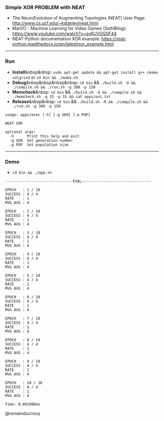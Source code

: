 ### Simple XOR PROBLEM with NEAT

- The NeuroEvolution of Augmenting Topologies (NEAT) User Page: http://www.cs.ucf.edu/~kstanley/neat.html
- MarI/O - Machine Learning for Video Games (SethBling): https://www.youtube.com/watch?v=qv6UVOQ0F44 
- NEAT-Python documentation XOR example: https://neat-python.readthedocs.io/en/latest/xor_example.html

****

### Run

- **Install**&nbsp&nbsp: `sudo apt-get update && apt-get install g++ cmake valgrind` or `cd bin && ./make.sh`  
- **Debug**&nbsp&nbsp&nbsp&nbsp: `cd bin` && `./build.sh -D && ./compile.sh && ./run.sh -g 300 -p 150`  
- **Memcheck**&nbsp: `cd bin` && `./build.sh -D && ./compile.sh && ./memcheck.sh -g 15 -p 15 && cat apps/out.txt`  
- **Release**&nbsp&nbsp: `cd bin` && `./build.sh -R && ./compile.sh && ./run.sh -g 300 -p 150`  

```
usage: apps/exec [-h] [-g GEN] [-p POP]

NEAT XOR

optional args:
  -h      Print this help and exit
  -g GEN  Set generation number
  -p POP  Set population size
```

****

### Demo

- `cd bin && ./app.sh`

```
-------------------------------EVAL--------------------------------

EPOCH   : 1 / 10
SUCCESS : 4 / 4
RATE    : 1
MVG AVG : 4

EPOCH   : 2 / 10
SUCCESS : 4 / 4
RATE    : 1
MVG AVG : 4

EPOCH   : 3 / 10
SUCCESS : 4 / 4
RATE    : 1
MVG AVG : 4

EPOCH   : 4 / 10
SUCCESS : 4 / 4
RATE    : 1
MVG AVG : 4

EPOCH   : 5 / 10
SUCCESS : 4 / 4
RATE    : 1
MVG AVG : 4

EPOCH   : 6 / 10
SUCCESS : 4 / 4
RATE    : 1
MVG AVG : 4

EPOCH   : 7 / 10
SUCCESS : 4 / 4
RATE    : 1
MVG AVG : 4

EPOCH   : 8 / 10
SUCCESS : 4 / 4
RATE    : 1
MVG AVG : 4

EPOCH   : 9 / 10
SUCCESS : 4 / 4
RATE    : 1
MVG AVG : 4

EPOCH   : 10 / 10
SUCCESS : 4 / 4
RATE    : 1
MVG AVG : 4

Time: 0.091006ms
```

@romainducrocq

